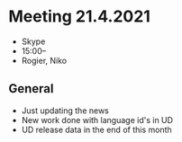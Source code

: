 # Meeting 21.4.2021
* Skype
* 15:00–
* Rogier, Niko

## General

- Just updating the news
- New work done with language id's in UD
- UD release data in the end of this month
